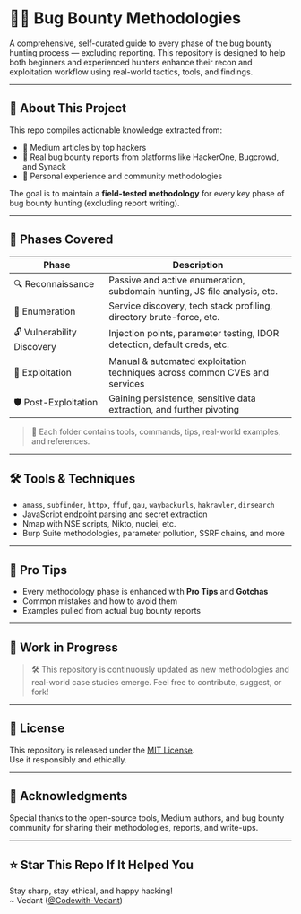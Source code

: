 # 🕵️‍♂️ Bug Bounty Methodologies

A comprehensive, self-curated guide to every phase of the bug bounty hunting process — excluding reporting. This repository is designed to help both beginners and experienced hunters enhance their recon and exploitation workflow using real-world tactics, tools, and findings.

---

## 📌 About This Project

This repo compiles actionable knowledge extracted from:
- 📰 Medium articles by top hackers
- 🐞 Real bug bounty reports from platforms like HackerOne, Bugcrowd, and Synack
- 🧠 Personal experience and community methodologies

The goal is to maintain a **field-tested methodology** for every key phase of bug bounty hunting (excluding report writing).

---

## 🧭 Phases Covered

| Phase                 | Description                                                                 |
|----------------------|-----------------------------------------------------------------------------|
| 🔍 Reconnaissance     | Passive and active enumeration, subdomain hunting, JS file analysis, etc.   |
| 🧩 Enumeration         | Service discovery, tech stack profiling, directory brute-force, etc.        |
| 🔓 Vulnerability Discovery | Injection points, parameter testing, IDOR detection, default creds, etc.    |
| 🧪 Exploitation        | Manual & automated exploitation techniques across common CVEs and services |
| 🛡️ Post-Exploitation   | Gaining persistence, sensitive data extraction, and further pivoting        |

> 📂 Each folder contains tools, commands, tips, real-world examples, and references.

---

## 🛠️ Tools & Techniques

- `amass`, `subfinder`, `httpx`, `ffuf`, `gau`, `waybackurls`, `hakrawler`, `dirsearch`
- JavaScript endpoint parsing and secret extraction
- Nmap with NSE scripts, Nikto, nuclei, etc.
- Burp Suite methodologies, parameter pollution, SSRF chains, and more

---

## 🧠 Pro Tips

- Every methodology phase is enhanced with **Pro Tips** and **Gotchas**
- Common mistakes and how to avoid them
- Examples pulled from actual bug bounty reports

---

## 🚧 Work in Progress

> 🛠️ This repository is continuously updated as new methodologies and real-world case studies emerge. Feel free to contribute, suggest, or fork!

---

## 📜 License

This repository is released under the [MIT License](LICENSE).  
Use it responsibly and ethically.

---

## 🙌 Acknowledgments

Special thanks to the open-source tools, Medium authors, and bug bounty community for sharing their methodologies, reports, and write-ups.

---

## ⭐ Star This Repo If It Helped You

Stay sharp, stay ethical, and happy hacking!  
~ Vedant ([@Codewith-Vedant](https://github.com/Codewith-Vedant))